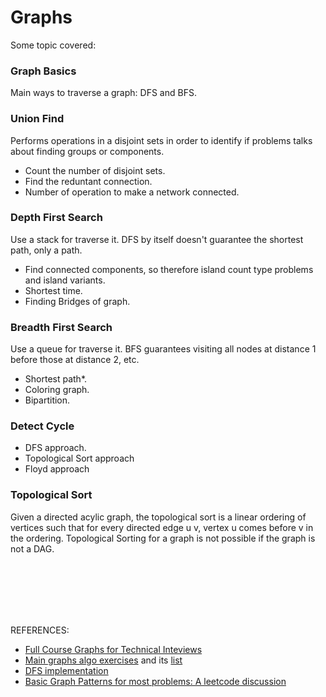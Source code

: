 # Graphs
Some topic covered:

### Graph Basics
Main ways to traverse a graph: DFS and BFS.

### Union Find
Performs operations in a disjoint sets in order to identify if problems talks about finding groups or components.
- Count the number of disjoint sets.
- Find the reduntant connection.
- Number of operation to make a network connected.

### Depth First Search
Use a stack for traverse it. DFS by itself doesn't guarantee the shortest path, only a path.

- Find connected components, so therefore island count type problems and island variants.
- Shortest time.
- Finding Bridges of graph.

### Breadth First Search
Use a queue for traverse it. BFS guarantees visiting all nodes at distance 1 before those at distance 2, etc.

- Shortest path*.
- Coloring graph.
- Bipartition.

### Detect Cycle
- DFS approach.
- Topological Sort approach
- Floyd approach


### Topological Sort
Given a directed acylic graph, the topological sort is a linear ordering of vertices such that for every directed edge u v, vertex u comes before v in the ordering. Topological Sorting for a graph is not possible if the graph is not a DAG.






</br>
</br>
</br>
</br>
</br>

REFERENCES:

- [Full Course Graphs for Technical Inteviews](https://www.youtube.com/watch?v=tWVWeAqZ0WU&t=694s)
- [Main graphs algo exercises](https://leetcode.com/discuss/general-discussion/655708/Graph-For-Beginners-Problems-or-Pattern-or-Sample-Solutions) and its [list](https://leetcode.com/discuss/interview-question/753236/List-of-graph-algorithms-for-coding-interview)
- [DFS implementation](https://favtutor.com/blogs/depth-first-search-java)
- [Basic Graph Patterns for most problems: A leetcode discussion](https://leetcode.com/discuss/general-discussion/655708/Graph-For-Beginners-Problems-or-Pattern-or-Sample-Solutions)

